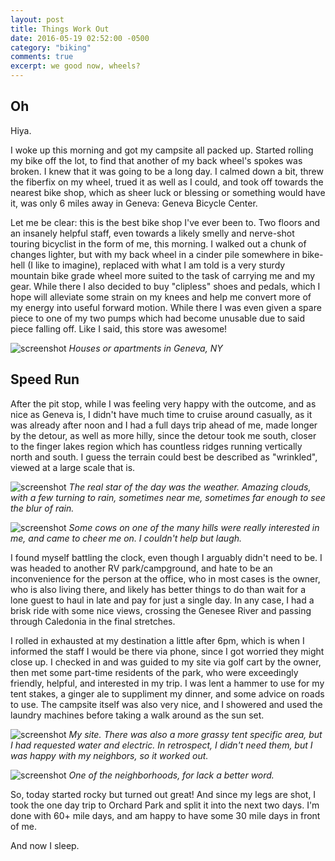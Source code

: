 ```yaml
---
layout: post
title: Things Work Out
date: 2016-05-19 02:52:00 -0500
category: "biking"
comments: true
excerpt: we good now, wheels?
---
```

## Oh

Hiya.

I woke up this morning and got my campsite all packed up. Started rolling my bike off the lot, to find that another of my back wheel's spokes was broken. I knew that it was going to be a long day. I calmed down a bit, threw the fiberfix on my wheel, trued it as well as I could, and took off towards the nearest bike shop, which as sheer luck or blessing or something would have it, was only 6 miles away in Geneva: Geneva Bicycle Center.

Let me be clear: this is the best bike shop I've ever been to. Two floors and an insanely helpful staff, even towards a likely smelly and nerve-shot touring bicyclist in the form of me, this morning. I walked out a chunk of changes lighter, but with my back wheel in a cinder pile somewhere in bike-hell (I like to imagine), replaced with what I am told is a very sturdy mountain bike grade wheel more suited to the task of carrying me and my gear. While there I also decided to buy "clipless" shoes and pedals, which I hope will alleviate some strain on my knees and help me convert more of my energy into useful forward motion. While there I was even given a spare piece to one of my two pumps which had become unusable due to said piece falling off. Like I said, this store was awesome!

![screenshot](https://raw.githubusercontent.com/glenlovett/glenlovett.github.io/master/assets/IMG_20160519_121408671.jpg)
*Houses or apartments in Geneva, NY*

## Speed Run

After the pit stop, while I was feeling very happy with the outcome, and as nice as Geneva is, I didn't have much time to cruise around casually, as it was already after noon and I had a full days trip ahead of me, made longer by the detour, as well as more hilly, since the detour took me south, closer to the finger lakes region which has countless ridges running vertically north and south. I guess the terrain could best be described as "wrinkled", viewed at a large scale that is.

![screenshot](https://raw.githubusercontent.com/glenlovett/glenlovett.github.io/master/assets/IMG_20160519_124758536.jpg)
*The real star of the day was the weather. Amazing clouds, with a few turning to rain, sometimes near me, sometimes far enough to see the blur of rain.*

![screenshot](https://raw.githubusercontent.com/glenlovett/glenlovett.github.io/master/assets/IMG_20160519_125115078.jpg)
*Some cows on one of the many hills were really interested in me, and came to cheer me on. I couldn't help but laugh.*

I found myself battling the clock, even though I arguably didn't need to be. I was headed to another RV park/campground, and hate to be an inconvenience for the person at the office, who in most cases is the owner, who is also living there, and likely has better things to do than wait for a lone guest to haul in late and pay for just a single day. In any case, I had a brisk ride with some nice views, crossing the Genesee River and passing through Caledonia in the final stretches.

I rolled in exhausted at my destination a little after 6pm, which is when I informed the staff I would be there via phone, since I got worried they might close up. I checked in and was guided to my site via golf cart by the owner, then met some part-time residents of the park, who were exceedingly friendly, helpful, and interested in my trip. I was lent a hammer to use for my tent stakes, a ginger ale to suppliment my dinner, and some advice on roads to use. The campsite itself was also very nice, and I showered and used the laundry machines before taking a walk around as the sun set.

![screenshot](https://raw.githubusercontent.com/glenlovett/glenlovett.github.io/master/assets/IMG_20160519_190656590.jpg)
*My site. There was also a more grassy tent specific area, but I had requested water and electric. In retrospect, I didn't need them, but I was happy with my neighbors, so it worked out.*

![screenshot](https://raw.githubusercontent.com/glenlovett/glenlovett.github.io/master/assets/IMG_20160519_201436405.jpg)
*One of the neighborhoods, for lack a better word.*

So, today started rocky but turned out great! And since my legs are shot, I took the one day trip to Orchard Park and split it into the next two days. I'm done with 60+ mile days, and am happy to have some 30 mile days in front of me.

And now I sleep.
